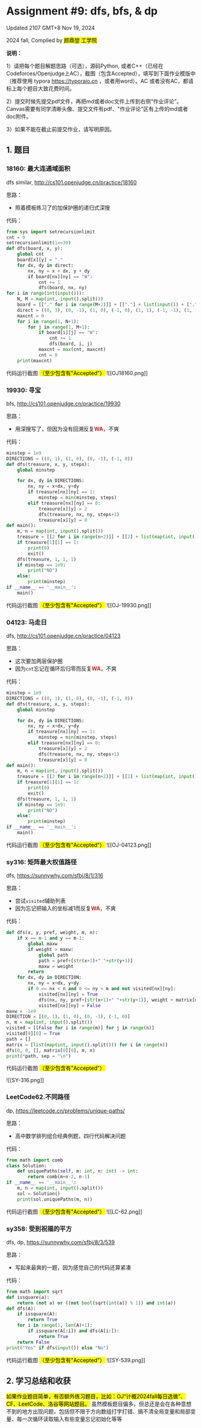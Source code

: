 # Assignment #9: dfs, bfs, & dp

Updated 2107 GMT+8 Nov 19, 2024

2024 fall, Complied by <mark>颜鼎堃 工学院</mark>



**说明：**

1）请把每个题目解题思路（可选），源码Python, 或者C++（已经在Codeforces/Openjudge上AC），截图（包含Accepted），填写到下面作业模版中（推荐使用 typora https://typoraio.cn ，或者用word）。AC 或者没有AC，都请标上每个题目大致花费时间。

2）提交时候先提交pdf文件，再把md或者doc文件上传到右侧“作业评论”。Canvas需要有同学清晰头像、提交文件有pdf、"作业评论"区有上传的md或者doc附件。

3）如果不能在截止前提交作业，请写明原因。



## 1. 题目

### 18160: 最大连通域面积

dfs similar, http://cs101.openjudge.cn/practice/18160

思路：
- 照着模板练习了的加保护圈的递归式深搜


代码：

```python
from sys import setrecursionlimit
cnt = 0
setrecursionlimit(1<<30)
def dfs(board, x, y):
    global cnt
    board[x][y] = "."
    for dx, dy in direct:
        nx, ny = x + dx, y + dy
        if board[nx][ny] == "W":
            cnt += 1
            dfs(board, nx, ny)
for i in range(int(input())):
    N, M = map(int, input().split())
    board = [["." for i in range(M+2)]] + [["."] + list(input()) + ["."] for i in range(N)] + [["." for i in range(M+2)]]
    direct = ((0, 1), (0, -1), (1, 0), (-1, 0), (1, 1), (-1, -1), (1, -1), (-1, 1))
    maxcnt = 0
    for i in range(1, N+1):
        for j in range(1, M+1):
            if board[i][j] == "W":
                cnt += 1
                dfs(board, i, j)
            maxcnt = max(cnt, maxcnt)
            cnt = 0
    print(maxcnt)
```



代码运行截图 <mark>（至少包含有"Accepted"）</mark>
![[OJ18160.png]]




### 19930: 寻宝

bfs, http://cs101.openjudge.cn/practice/19930 

思路：
- 用深搜写了，但因为没有回溯反复<b><font color = "#CC2222">WA</font></b>，不爽


代码：

```python
minstep = 1e9
DIRECTIONS = ((0, 1), (1, 0), (0, -1), (-1, 0))
def dfs(treasure, x, y, steps):
	global minstep

	for dx, dy in DIRECTIONS:
		nx, ny = x+dx, y+dy
		if treasure[nx][ny] == 1:
			minstep = min(minstep, steps)
		elif treasure[nx][ny] == 0:
			treasure[x][y] = 2
			dfs(treasure, nx, ny, steps+1)
			treasure[x][y] = 0
def main():
	m, n = map(int, input().split())
	treasure = [[2 for i in range(n+2)]] + [[2] + list(map(int, input().split())) + [2] for i in range(m)] + [[2 for i in range(n+2)]]
	if treasure[1][1] == 1:
		print(0)
		exit()
	dfs(treasure, 1, 1, 1)
	if minstep == 1e9:
		print("NO")
	else:
		print(minstep)
if __name__ == '__main__':
	main()
```



代码运行截图 <mark>（至少包含有"Accepted"）</mark>
![[OJ-19930.png]]




### 04123: 马走日

dfs, http://cs101.openjudge.cn/practice/04123

思路：
- 这次要加两层保护圈
- 因为`cnt`忘记在循环后归零而反复<b><font color = "CC2222">WA</font></b>，不爽


代码：

```python
minstep = 1e9
DIRECTIONS = ((0, 1), (1, 0), (0, -1), (-1, 0))
def dfs(treasure, x, y, steps):
	global minstep

	for dx, dy in DIRECTIONS:
		nx, ny = x+dx, y+dy
		if treasure[nx][ny] == 1:
			minstep = min(minstep, steps)
		elif treasure[nx][ny] == 0:
			treasure[x][y] = 2
			dfs(treasure, nx, ny, steps+1)
			treasure[x][y] = 0
def main():
	m, n = map(int, input().split())
	treasure = [[2 for i in range(n+2)]] + [[2] + list(map(int, input().split())) + [2] for i in range(m)] + [[2 for i in range(n+2)]]
	if treasure[1][1] == 1:
		print(0)
		exit()
	dfs(treasure, 1, 1, 1)
	if minstep == 1e9:
		print("NO")
	else:
		print(minstep)
if __name__ == '__main__':
	main()
```



代码运行截图 <mark>（至少包含有"Accepted"）</mark>
![[OJ-04123.png]]




### sy316: 矩阵最大权值路径

dfs, https://sunnywhy.com/sfbj/8/1/316

思路：
- 尝试`visited`辅助列表
- 因为忘记把输入的坐标减1而反复<font color = "#CC2222"><b>WA</b></font>，不爽


代码：

```python
def dfs(x, y, pref, weight, m, n):
	if x == n-1 and y == m-1:
		global maxw
		if weight > maxw:
			global path
			path = pref+[str(x+1)+" "+str(y+1)]
			maxw = weight
		return
	for dx, dy in DIRECTION:
		nx, ny = x+dx, y+dy
		if 0 <= nx < n and 0 <= ny < m and not visited[nx][ny]:
			visited[nx][ny] = True
			dfs(nx, ny, pref+[str(x+1)+" "+str(y+1)], weight + matrix[nx][ny], m, n)
			visited[nx][ny] = False
maxw = -1e9
DIRECTION = [(0, 1), (1, 0), (0, -1), (-1, 0)]
n, m = map(int, input().split())
visited = [[False for i in range(m)] for j in range(n)]
visited[0][0] = True
path = []
matrix = [list(map(int, input().split())) for i in range(n)]
dfs(0, 0, [], matrix[0][0], m, n)
print(*path, sep = "\n")
```



代码运行截图 <mark>（至少包含有"Accepted"）</mark>

![[SY-316.png]]





### LeetCode62.不同路径

dp, https://leetcode.cn/problems/unique-paths/

思路：
- 高中数学排列组合经典例题，四行代码解决问题


代码：

```python
from math import comb
class Solution:
    def uniquePaths(self, m: int, n: int) -> int:
        return comb(m+n-2, n-1)
if __name__ == '__main__':
    m, n = map(int, input().split())
    sol = Solution()
    print(sol.uniquePaths(m, n))
```



代码运行截图 <mark>（至少包含有"Accepted"）</mark>
![[LC-62.png]]




### sy358: 受到祝福的平方

dfs, dp, https://sunnywhy.com/sfbj/8/3/539

思路：
- 写起来最爽的一题，因为感觉自己的代码还算紧凑


代码：

```python
from math import sqrt
def issquare(a):
	return (not a) or ((not bool(sqrt(int(a)) % 1)) and int(a))
def dfs(A):
	if issquare(A):
		return True
	for i in range(1, len(A)+1):
		if issquare(A[:i]) and dfs(A[i:]):
			return True
	return False
print("Yes" if dfs(input()) else "No")
```



代码运行截图 <mark>（至少包含有"Accepted"）</mark>
![[SY-539.png]]




## 2. 学习总结和收获

<mark>如果作业题目简单，有否额外练习题目，比如：OJ“计概2024fall每日选做”、CF、LeetCode、洛谷等网站题目。</mark>
虽然模板题目偏多，但总还是会在各种意想不到的地方出现问题，包括但不限于方向数组打字打错、搞不清全局变量和局部变量、每一次循环读取输入有些变量忘记初始化等等